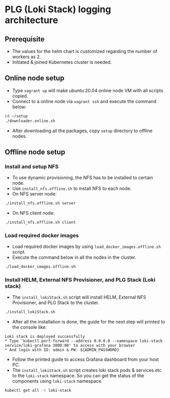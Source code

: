 # PLG (Loki Stack) logging architecture

## Prerequisite

* The values for the helm chart is customized regarding the number of workers as 2.
* Initiated & joined Kubernetes cluster is needed.

## Online node setup

* Type `vagrant up` will make ubuntu 20.04 online node VM with all scripts copied.
* Connect to a online node via `vagrant ssh` and execute the command below:

```bash
cd ~/setup
./downloader.online.sh
```

* After downloading all the packages, copy `setup` directory to offline nodes.

## Offline node setup

### Install and setup NFS

* To use dynamic provisioning, the NFS has to be installed to certain node.
* Use `install_nfs.offline.sh` to install NFS to each node.
* On NFS server node:

```bash
./install_nfs.offline.sh server
```

* On NFS client node:

```bash
./install_nfs.offline.sh client
```

### Load required docker images

* Load required docker images by using `load_docker_images.offline.sh` script.
* Execute the command below in all the nodes in the cluster.

```bash
./load_docker_images.offline.sh
```

### Install HELM, External NFS Provisioner, and PLG Stack (Loki stack)

* The `install_lokiStack.sh` script will install HELM, External NFS Provisioner, and PLG Stack to the cluster.

```bash
./install_lokiStack.sh
```

* After all the installation is done, the guide for the next step will printed to the console like:

```
Loki stack is deployed successfully
* Type 'kubectl port-forward --address 0.0.0.0 --namespace loki-stack service/loki-grafana 3000:80' to access with your browser
* And login with ID: admin & PW: ${ADMIN_PASSWORD}
```

* Follow the printed guide to access Grafana dashboard from your host PC.
* The `install_lokiStack.sh` script creates loki stack pods & services etc to the `loki-stack` namespace. So you can get the status of the components using `loki-stack` namespace.

```bash
kubectl get all -n loki-stack
```
